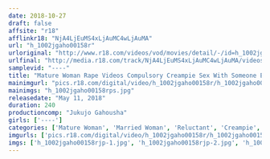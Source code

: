 ```yaml
---
date: 2018-10-27
draft: false
affsite: "r18"
afflinkr18: "NjA4LjEuMS4xLjAuMC4wLjAuMA"
url: "h_1002jgaho00158r"
urloriginal: "http://www.r18.com/videos/vod/movies/detail/-/id=h_1002jgaho00158r"
urlfinal: "http://media.r18.com/track/NjA4LjEuMS4xLjAuMC4wLjAuMA/videos/vod/movies/detail/-/id=h_1002jgaho00158r"
samplevid: "----"
title: "Mature Woman Rape Videos Compulsory Creampie Sex With Someone Else's Wife 240 Minutes"
mainimgurl: "pics.r18.com/digital/video/h_1002jgaho00158r/h_1002jgaho00158rps.jpg"
mainimgs: "h_1002jgaho00158rps.jpg"
releasedate: "May 11, 2018"
duration: 240
productioncomp: "Jukujo Gahousha"
girls: ['----']
categories: ['Mature Woman', 'Married Woman', 'Reluctant', 'Creampie', 'Over 4 Hours']
imgurls: ['pics.r18.com/digital/video/h_1002jgaho00158r/h_1002jgaho00158rjp-1.jpg', 'pics.r18.com/digital/video/h_1002jgaho00158r/h_1002jgaho00158rjp-2.jpg', 'pics.r18.com/digital/video/h_1002jgaho00158r/h_1002jgaho00158rjp-3.jpg', 'pics.r18.com/digital/video/h_1002jgaho00158r/h_1002jgaho00158rjp-4.jpg', 'pics.r18.com/digital/video/h_1002jgaho00158r/h_1002jgaho00158rjp-5.jpg', 'pics.r18.com/digital/video/h_1002jgaho00158r/h_1002jgaho00158rjp-6.jpg', 'pics.r18.com/digital/video/h_1002jgaho00158r/h_1002jgaho00158rjp-7.jpg', 'pics.r18.com/digital/video/h_1002jgaho00158r/h_1002jgaho00158rjp-8.jpg', 'pics.r18.com/digital/video/h_1002jgaho00158r/h_1002jgaho00158rjp-9.jpg', 'pics.r18.com/digital/video/h_1002jgaho00158r/h_1002jgaho00158rjp-10.jpg', 'pics.r18.com/digital/video/h_1002jgaho00158r/h_1002jgaho00158rjp-11.jpg', 'pics.r18.com/digital/video/h_1002jgaho00158r/h_1002jgaho00158rjp-12.jpg', 'pics.r18.com/digital/video/h_1002jgaho00158r/h_1002jgaho00158rjp-13.jpg', 'pics.r18.com/digital/video/h_1002jgaho00158r/h_1002jgaho00158rjp-14.jpg', 'pics.r18.com/digital/video/h_1002jgaho00158r/h_1002jgaho00158rjp-15.jpg', 'pics.r18.com/digital/video/h_1002jgaho00158r/h_1002jgaho00158rjp-16.jpg', 'pics.r18.com/digital/video/h_1002jgaho00158r/h_1002jgaho00158rjp-17.jpg', 'pics.r18.com/digital/video/h_1002jgaho00158r/h_1002jgaho00158rjp-18.jpg', 'pics.r18.com/digital/video/h_1002jgaho00158r/h_1002jgaho00158rjp-19.jpg', 'pics.r18.com/digital/video/h_1002jgaho00158r/h_1002jgaho00158rjp-20.jpg']
imgs: ['h_1002jgaho00158rjp-1.jpg', 'h_1002jgaho00158rjp-2.jpg', 'h_1002jgaho00158rjp-3.jpg', 'h_1002jgaho00158rjp-4.jpg', 'h_1002jgaho00158rjp-5.jpg', 'h_1002jgaho00158rjp-6.jpg', 'h_1002jgaho00158rjp-7.jpg', 'h_1002jgaho00158rjp-8.jpg', 'h_1002jgaho00158rjp-9.jpg', 'h_1002jgaho00158rjp-10.jpg', 'h_1002jgaho00158rjp-11.jpg', 'h_1002jgaho00158rjp-12.jpg', 'h_1002jgaho00158rjp-13.jpg', 'h_1002jgaho00158rjp-14.jpg', 'h_1002jgaho00158rjp-15.jpg', 'h_1002jgaho00158rjp-16.jpg', 'h_1002jgaho00158rjp-17.jpg', 'h_1002jgaho00158rjp-18.jpg', 'h_1002jgaho00158rjp-19.jpg', 'h_1002jgaho00158rjp-20.jpg']
---
```

